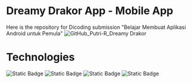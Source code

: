 # Dreamy Drakor App - Mobile App
Here is the repository for Dicoding submission "Belajar Membuat Aplikasi Android untuk Pemula"
![GitHub_Putri-R_Dreamy Drakor](https://github.com/Putri-R/DreamyDrakorApp/assets/125380130/93736f2f-59fd-4a1b-b018-89acdd28f178)

# Technologies
![Static Badge](https://img.shields.io/badge/KOTLIN-FFF8DB?style=for-the-badge&logo=kotlin) ![Static Badge](https://img.shields.io/badge/GRADLE-604CC3?style=for-the-badge&logo=GRADLE) ![Static Badge](https://img.shields.io/badge/ANDROID%20STUDIO-DC5F00?style=for-the-badge&logo=ANDROID%20STUDIO&logoColor=FFFFFF) ![Static Badge](https://img.shields.io/badge/MATERIAL%20DESIGN-D2649A?style=for-the-badge&logo=MATERIAL%20DESIGN&logoColor=FFFFFF)
